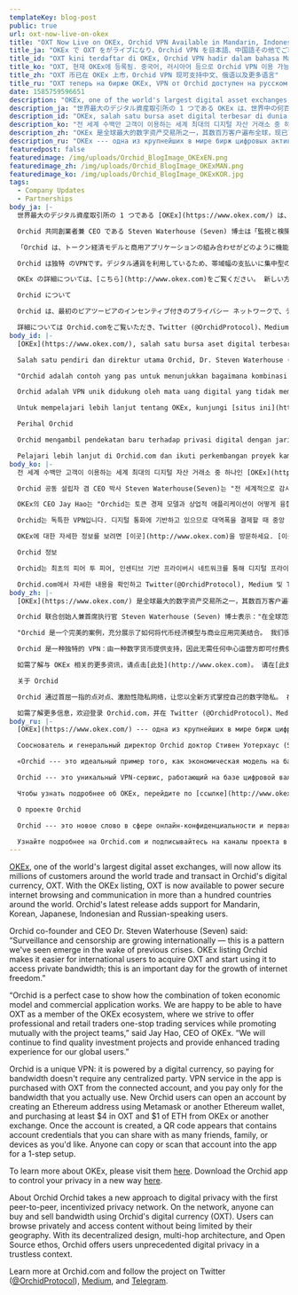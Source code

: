 ```yaml
---
templateKey: blog-post
public: true
url: oxt-now-live-on-okex
title: "OXT Now Live on OKEx, Orchid VPN Available in Mandarin, Indonesian, Russian and More"
title_ja: "OKEx で OXT をがライブになり、Orchid VPN を日本語、中国語その他でご利用いただけます"
title_id: "OXT kini terdaftar di OKEx, Orchid VPN hadir dalam bahasa Mandarin, Rusia, dan lainnya"
title_ko: "OXT, 현재 OKEx에 등록됨. 중국어, 러시아어 등으로 Orchid VPN 이용 가능"
title_zh: "OXT 币已在 OKEx 上市，Orchid VPN 现可支持中文、俄语以及更多语言"
title_ru: "OXT теперь на бирже OKEx, VPN от Orchid доступен на русском и китайском, а также другие новости"
date: 1585759596651
description: "OKEx, one of the world's largest digital asset exchanges, will now allow its millions of customers around the world trade and transact in Orchid's digital currency, OXT."
description_ja: "世界最大のデジタル資産取引所の 1 つである OKEx は、世界中の何百万もの顧客が Orchid のデジタル通貨である OXT で売買と取引を行うことを許可しました。"
description_id: "OKEx, salah satu bursa aset digital terbesar di dunia, kini mengizinkan jutaan pelanggannya di seluruh dunia berdagang dan bertransaksi dalam mata uang digital Orchid, OXT."
description_ko: "전 세계 수백만 고객이 이용하는 세계 최대의 디지털 자산 거래소 중 하나인 OKEx에서 현재 Orchid의 디지털 통화 OXT가 거래되고 있습니다."
description_zh: "OKEx 是全球最大的数字资产交易所之一，其数百万客户遍布全球，现已可使用 Orchid 的数字货币 OXT 进行交易。"
description_ru: "OKEx --- одна из крупнейших в мире бирж цифровых активов, и теперь миллионы ее клиентов по всему миру могут торговать цифровой валютой Orchid --- OXT --- и выполнять с ней транзакции."
featuredpost: false
featuredimage: /img/uploads/Orchid_BlogImage_OKExEN.png
featuredimage_zh: /img/uploads/Orchid_BlogImage_OKExMAN.png
featuredimage_ko: /img/uploads/Orchid_BlogImage_OKExKOR.jpg
tags:
  - Company Updates
  - Partnerships
body_ja: |-
  世界最大のデジタル資産取引所の 1 つである [OKEx](https://www.okex.com/) は、世界中の何百万もの顧客が Orchid のデジタル通貨である OXT で売買と取引を行うことを許可しました。 OKEx の上場により、OXT は現在、世界中の 100 か国以上で安全なインターネットの閲覧と通信に利用できます。 Orchid の最新リリースは、日本語、中国語、韓国語、インドネシア語、ロシア語に対応しています。

  Orchid 共同創業者兼 CEO である Steven Waterhouse (Seven) 博士は「監視と検閲は国際的に広がっています。これは、前回の危機の後に見たパターンです。 OKEx への Orchid の上場により、海外のユーザーが OXT を入手し、それを使用してプライベート帯域幅にアクセスしやすくなります。 これはインターネットの自由の成長にとって重要な日です。」

  「Orchid は、トークン経済モデルと商用アプリケーションの組み合わせがどのように機能するかを示すのに完璧なケースです。 OXT を OKEx エコシステムのメンバーに加えられることを嬉しく思います。プロジェクトチームと相互に促進しながら、プロフェッショナルおよび小売業者のワンストップ取引サービスを提供するよう努めています。」と OKEx の CEO である Jay Hao は述べています。 「私どもは引き続き質の高い投資プロジェクトを見つけ出し、グローバル ユーザーに強化された取引体験を提供します。」

  Orchid は独特 のVPNです。デジタル通貨を利用しているため、帯域幅の支払いに集中型の当事者を必要としません。 アプリの VPN サービスは、接続されたアカウントから OXT を使って購入し、実際に使用した帯域幅に対してのみ料金を支払います。 新しい Orchid ユーザーは、Metamask または別のイーサリアム ウォレットを使用してイーサリアム アドレスを作成し、OKT で少なくとも 4 ドル、OKE または別の取引所から 1 ドルの ETH を購入することにより、アカウントを開くことができます。 アカウントが作成されると、QR コードが表示されます。QR コードには、好きなだけ友達、家族、またはデバイスと共有できるアカウント認証情報が含まれています。 誰でも、そのアカウントをアプリにコピーまたはスキャンして、1 ステップのセットアップを行うことができます。

  OKEx の詳細については、[こちら](http://www.okex.com)をご覧ください。 新しい方法であなたのプライバシーを制御するために、 Orchid アプリを[こちら](https://www.orchid.com/download)からダウンロードしてください。

  Orchid について

  Orchid は、最初のピアツーピアのインセンティブ付きのプライバシー ネットワークで、デジタル プライバシーへの新しいアプローチを採用しています。 ネットワークでは、Orchid のデジタル通貨 (OXT) を使用して、誰でも帯域幅を売買することができます。 ユーザーは、地理的な制限を受けずに、プライベートに閲覧したり、コンテンツにアクセスできます。 Orchidは、その分散化された設計、マルチホップ アーキテクチャ、オープンソースの精神により、信頼のない状況で前例のないデジタル プライバシーを提供します。

  詳細については Orchid.comをご覧いただき、Twitter (@OrchidProtocol)、Medium、Telegram でプロジェクトをフォローしてください。
body_id: |-
  [OKEx](https://www.okex.com/), salah satu bursa aset digital terbesar di dunia, kini mengizinkan jutaan pelanggannya di seluruh dunia berdagang dan bertransaksi dalam mata uang digital Orchid, OXT. Dengan terdaftarnya OXT di OKEx, OXT kini tersedia untuk mendukung perambanan Internet dan komunikasi secara aman di lebih dari seratus negara di seluruh dunia. Rilis terbaru Orchid menambahkan dukungan untuk pengguna berbahasa Mandarin, Korea, Jepang, Indonesia, dan Rusia.

  Salah satu pendiri dan direktur utama Orchid, Dr. Steven Waterhouse (Seven), mengatakan bahwa "pengawasan dan penyensoran makin nyata secara internasional, dan hal ini merupakan tren yang makin muncul akibat krisis sebelumnya. Terdaftarnya Orchid di OKEx mempermudah pengguna internasional untuk memperoleh OXT dan mulai menggunakannya untuk mengakses lebar pita pribadi. Ini adalah hari penting bagi pertumbuhan kebebasan Internet."

  "Orchid adalah contoh yang pas untuk menunjukkan bagaimana kombinasi dari model ekonomi token dan aplikasi komersial bekerja. Kami senang OXT menjadi anggota OKEx, yakni ekosistem yang menawarkan pedagang profesional dan eceran layanan perdagangan pada satu tempat sementara saling melakukan promosi dengan tim proyek," kata Jay Hao, direktur utama OKEx. "Kami akan terus mencari proyek investasi berkualitas dan memberikan pengalaman perdagangan yang lebih baik bagi para pengguna global kami."

  Orchid adalah VPN unik didukung oleh mata uang digital yang tidak memerlukan adanya pihak terpusat untuk melakukan pembayaran lebar pita. Layanan VPN pada aplikasi dibeli dengan OXT dari akun yang terkait, dan Anda hanya membayar untuk lebar pita yang benar-benar digunakan. Pengguna Orchid baru dapat membuka akun dengan membuat alamat Ethereum menggunakan Metamask atau dompet Ethereum lain, dan membeli setidaknya $4 dalam OXT dan $1 dalam ETH dari OKEx atau bursa lain. Setelah akun dibuat, akan muncul kode QR berisi kredensial akun yang dapat Anda bagikan dengan sebanyak-banyaknya teman, anggota keluarga, atau perangkat. Siapa pun dapat menyalin atau memindai akun tersebut pada aplikasi untuk penyiapan satu langkah.

  Untuk mempelajari lebih lanjut tentang OKEx, kunjungi [situs ini](http://www.okex.com). Unduh aplikasi Orchid untuk mengontrol privasi Anda dengan cara baru [di sini](https://www.orchid.com/download).

  Perihal Orchid

  Orchid mengambil pendekatan baru terhadap privasi digital dengan jaringan privasi rekan-ke-rekan pertama yang diberi insentif. Pada jaringan, siapa pun dapat membeli dan menjual lebar pita menggunakan mata uang digital Orchid (OXT). Pengguna dapat meramban secara pribadi dan mengakses konten tanpa batasan geografi. Dengan desainnya yang terdesentralisasi, arsitektur multi-lompatan, dan etos sumber terbuka, Orchid menawarkan pengguna privasi digital yang tiada lainnya dalam hal bebas perlunya kepercayaan.

  Pelajari lebih lanjut di Orchid.com dan ikuti perkembangan proyek kami di Twitter (@OrchidProtocol), Medium, dan Telegram.
body_ko: |-
  전 세계 수백만 고객이 이용하는 세계 최대의 디지털 자산 거래소 중 하나인 [OKEx](https://www.okex.com/)에서 현재 Orchid의 디지털 통화 OXT가 거래되고 있습니다. OKEx 등록을 통해 이제 OXT는 전 세계 100여 개국에서 안전한 인터넷 검색 및 커뮤니케이션을 지원할 수 있게 되었습니다. Orchid의 최신 릴리스에서는 중국어, 한국어, 일본어, 인도네시아어, 러시아어 사용자를 위한 지원이 추가되었습니다.

  Orchid 공동 설립자 겸 CEO 박사 Steven Waterhouse(Seven)는 "전 세계적으로 감시와 검열이 증가하고 있다. 이는 전에 발생한 여러 위기 상황에 뒤이어 나타난 추세이다. Orchid가 OKEx에 등록됨에 따라 전 세계의 사용자는 더 쉽게 OXT를 획득하여 이를 사용해 사설 대역폭에 액세스할 수 있게 되었다. 인터넷 자유의 성장을 위한 중요한 날이다"라고 말했습니다.

  OKEx의 CEO Jay Hao는 "Orchid는 토큰 경제 모델과 상업적 애플리케이션이 어떻게 융합될 수 있는지를 보여 주는 완벽한 사례이다. 우리는 OXT가 OKEx 에코시스템의 일원이 된 것에 대해 기쁘게 생각하며, 전문 트레이더 및 개인 트레이더에게 원스톱 트레이딩 서비스를 제공하고 프로젝트 팀과 함께 프로모션을 진행할 것이다"라고 말했습니다. 또한, "우리는 지속적으로 양질의 투자 프로젝트를 찾고 전 세계 사용자를 위해 향상된 트레이딩 경험을 제공할 것이다"라고 덧붙였습니다.

  Orchid는 독특한 VPN입니다. 디지털 통화에 기반하고 있으므로 대역폭을 결제할 때 중앙 관리자가 필요하지 않습니다. 앱에서는 연결된 계정을 통해 OXT로 VPN 서비스를 구입할 수 있고, 사용자는 실제로 사용한 대역폭에 대해서만 비용을 결제하면 됩니다. 신규 Orchid 사용자는 Metamask 또는 기타 이더리움 지갑을 사용해 이더리움 주소를 생성하고, OKEx 또는 다른 거래소에서 최소 $4 상당의 OXT와 $1 상당의 ETH를 구입하여 계정을 개설할 수 있습니다. 계정이 생성되면 계정 자격 증명이 포함된 QR 코드가 표시됩니다. 사용자는 원하는 만큼 친구, 가족 또는 장치와 이를 공유할 수 있습니다. 누구나 앱에 해당 계정을 복사 또는 스캔하여 1단계만에 설정을 완료할 수 있습니다.

  OKEx에 대한 자세한 정보를 보려면 [이곳](http://www.okex.com)을 방문하세요. [이곳](https://www.orchid.com/download)에서 Orchid 앱을 다운로드하여 새로운 방식으로 프라이버시를 통제하세요.

  Orchid 정보

  Orchid는 최초의 피어 투 피어, 인센티브 기반 프라이버시 네트워크를 통해 디지털 프라이버시에 대한 새로운 접근 방식을 제시합니다. 네트워크 상에서 누구나 Orchid의 디지털 통화(OXT)를 사용해 대역폭을 사고 팔 수 있습니다. 사용자는 프라이버시를 유지하며 검색하고, 지역에 따른 제한을 받지 않고 콘텐츠에 액세스할 수 있습니다. 분산형 설계, 멀티 홉 아키텍처 및 오픈 소스 정신을 갖춘 Orchid는 신뢰하기 힘든 환경에서도 사용자에게 전례 없는 디지털 프라이버시를 제공합니다

  Orchid.com에서 자세한 내용을 확인하고 Twitter(@OrchidProtocol), Medium 및 Telegram에서 이 프로젝트를 팔로우하세요.
body_zh: |-
  [OKEx](https://www.okex.com/) 是全球最大的数字资产交易所之一，其数百万客户遍布全球，现已可使用 Orchid 的数字货币 OXT 进行交易。 OKEx 上市后，OXT 币如今可为全球一百多个国家提供安全的上网和通信服务。 Orchid 最新版本的应用新增了对中文、韩语、日语、印尼语和俄语用户的支持。

  Orchid 联合创始人兼首席执行官 Steven Waterhouse (Seven) 博士表示："在全球范围内，网络监视和审查现象愈发普遍。以往各种危机爆发之后，当局就会采取这种作法。 OKEx 上市后，Orchid 可以让其全球用户更轻松地获取 OXT 币，并用其访问专用网络；这是互联网自由化发展史上的重要一天。"

  "Orchid 是一个完美的案例，充分展示了如何将代币经济模型与商业应用完美结合。 我们很高兴让 OXT 币成为 OKEx 生态系统中的一员，并致力于在这个生态系统中为专业和零售贸易商提供一站式的交易服务，同时与各个项目团队相互促进。" OKEx 首席执行官 Jay Hao 表示。 "我们将继续寻找优质的投资项目，并为全球用户提供更好的交易体验。"

  Orchid 是一种独特的 VPN：由一种数字货币提供支持，因此无需任何中心运营方即可付费使用。 登录帐户后，使用 OXT 币即可购买该应用中的 VPN 服务，且只需为实际使用的流量付费。 Orchid 新用户可使用 Metamask 或另一个以太坊钱包创建一个以太坊地址，然后从 OKEx 或其他交易所购买至少 4 美元的 OXT 币以及 1 美元的以太币，以此开设一个帐户。 创建帐户后，界面上将显示一个二维码，其中包含您可与任意数量的朋友、家人或设备共享的帐户凭据。 任何人士都只需 1 步就可将该账号复制或扫描到应用中。

  如需了解与 OKEx 相关的更多资讯，请点击[此处](http://www.okex.com)。 请在[此处](https://www.orchid.com/download)下载 Orchid 应用，以全新方式掌控您的隐私。

  关于 Orchid

  Orchid 通过首屈一指的点对点、激励性隐私网络，让您以全新方式掌控自己的数字隐私。 在该网络中，任何人均可使用 Orchid 的数字货币 (OXT) 购买或出售流量。 用户可以不受限制地进行私密上网以及访问各种内容。 凭借分散化的设计、多跳架构以及开放源代码的理念，Orchid 为置身于不受信任网络环境下的用户提供前所未有的数字隐私保护。

  如需了解更多信息，欢迎登录 Orchid.com，并在 Twitter (@OrchidProtocol)、Medium 和 Telegram 上关注此项目。
body_ru: |-
  [OKEx](https://www.okex.com/) --- одна из крупнейших в мире бирж цифровых активов, и теперь миллионы ее клиентов по всему миру могут торговать цифровой валютой Orchid --- OXT --- и выполнять с ней транзакции. С приходом OXTна OKEx безопасная работа в Интернете и конфиденциальное общение стали доступны пользователям из более чем сотни стран по всему миру. В последнем релизе Orchid добавлена поддержка русского, китайского, корейского, японского и индонезийского языков.

  Сооснователь и генеральный директор Orchid доктор Стивен Уотерхаус (Seven) комментирует: «Степень всеобщего наблюдения и цензуры возрастает во всех странах, это происходило и в результате предыдущих кризисов. Размещение Orchid на бирже OKEx облегчит приобретение OXT для пользователей со всего мира, а значит, всем им станет доступна конфиденциальная работа в Сети. Это очень важный день в развитии свободного Интернета».

  «Orchid --- это идеальный пример того, как экономическая модель на базе токенов может работать в рамках коммерческого приложения. Мы рады, что теперь валюта OXT представлена в экосистеме OKEx. На нашей бирже мы предлагаем профессионалам и розничным трейдерам комплексную услугу трейдинга, а также обеспечиваем взаимный пиар для команд наших проектов, --- рассказывает Джей Хао, генеральный директор OKEx. --- Мы будем и дальше находить качественные инвестиционные продукты и оказывать трейдинговые услуги высокого уровня нашим пользователям со всего мира».

  Orchid --- это уникальный VPN-сервис, работающий на базе цифровой валюты. Как результат, оплата пропускных ресурсов происходит децентрализованно. VPN-услуги в приложении приобретаются за валюту OXT через привязанную учетную запись. При этом вы платите только за использованные вами ресурсы. Новые пользователи Orchid могут зарегистрировать учетную запись, создав себе адрес Ethereum с помощью Metamask или другого кошелька Ethereum и приобретя минимум $4 в валюте OXT и $1 в ETH с помощью OKEx или любой другой биржи. После создания учетной записи у вас появится QR-код с реквизитами учетной записи, и вы сможете поделиться им с любым количеством друзей и близких для использования на неограниченном числе устройств. Скопировав или отсканировав этот код, пользователь может добавить учетную запись себе в приложение за один простой шаг.

  Чтобы узнать подробнее об OKEx, перейдите по [ссылке](http://www.okex.com). Загрузите приложение Orchid, чтобы вывести свою конфиденциальность на новый уровень --- по [ссылке](https://www.orchid.com/download).

  О проекте Orchid

  Orchid --- это новое слово в сфере онлайн-конфиденциальности и первая оплачиваемая частная P2P-сеть. Любой пользователь сети может приобретать и продавать пропускные ресурсы, используя цифровую валюту Orchid (OXT). Пользователи получают возможность конфиденциально пользоваться Интернетом и просматривать контент без ограничений по географии. Orchid --- децентрализованная сеть с возможностью мультиподключения и открытым исходным кодом. Она предлагает пользователям беспрецедентную степень защиты онлайн в современных непростых условиях ограничений и цензуры.

  Узнайте подробнее на Orchid.com и подписывайтесь на каналы проекта в Twitter (@OrchidProtocol), Medium и Telegram.
---
```

[OKEx](https://www.okex.com/), one of the world's largest digital asset exchanges, will now allow its millions of customers around the world trade and transact in Orchid's digital currency, OXT. With the OKEx listing, OXT is now available to power secure internet browsing and communication in more than a hundred countries around the world. Orchid's latest release adds support for Mandarin, Korean, Japanese, Indonesian and Russian-speaking users.

Orchid co-founder and CEO Dr. Steven Waterhouse (Seven) said: “Surveillance and censorship are growing internationally — this is a pattern we've seen emerge in the wake of previous crises. OKEx listing Orchid makes it easier for international users to acquire OXT and start using it to access private bandwidth; this is an important day for the growth of internet freedom.”

“Orchid is a perfect case to show how the combination of token economic model and commercial application works. We are happy to be able to have OXT as a member of the OKEx ecosystem, where we strive to offer professional and retail traders one-stop trading services while promoting mutually with the project teams,” said Jay Hao, CEO of OKEx. “We will continue to find quality investment projects and provide enhanced trading experience for our global users.”

Orchid is a unique VPN: it is powered by a digital currency, so paying for bandwidth doesn't require any centralized party. VPN service in the app is purchased with OXT from the connected account, and you pay only for the bandwidth that you actually use. New Orchid users can open an account by creating an Ethereum address using Metamask or another Ethereum wallet, and purchasing at least $4 in OXT and $1 of ETH from OKEx or another exchange. Once the account is created, a QR code appears that contains account credentials that you can share with as many friends, family, or devices as you'd like. Anyone can copy or scan that account into the app for a 1-step setup. 

To learn more about OKEx, please visit them [here](http://www.okex.com). Download the Orchid app to control your privacy in a new way [here](https://www.orchid.com/download).

About Orchid
Orchid takes a new approach to digital privacy with the first peer-to-peer, incentivized privacy network. On the network, anyone can buy and sell bandwidth using Orchid's digital currency (OXT). Users can browse privately and access content without being limited by their geography. With its decentralized design, multi-hop architecture, and Open Source ethos, Orchid offers users unprecedented digital privacy in a trustless context.

Learn more at Orchid.com and follow the project on Twitter ([@OrchidProtocol](https://twitter.com/OrchidProtocol)), [Medium](https://medium.com/orchid-labs), and [Telegram](https://www.t.me/OrchidOfficial).
